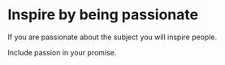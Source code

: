 # Inspire by being passionate

If you are passionate about the subject you will inspire people.

Include passion in your promise.